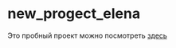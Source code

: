 # new_progect_elena
Это пробный проект можно посмотреть [здесь]([https://roseetcroix.github.io/new_progect_elena/])
